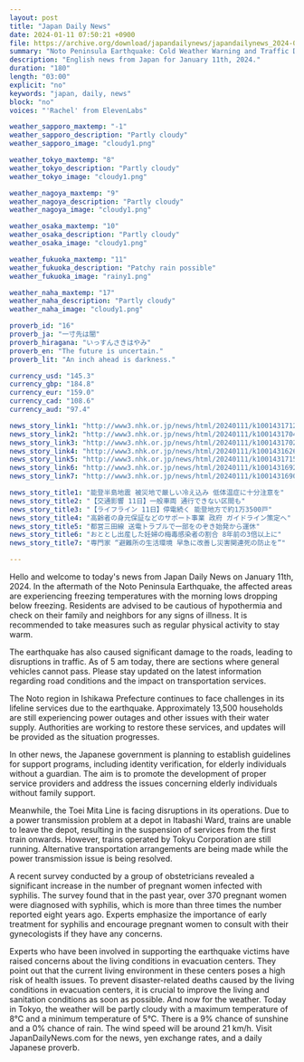 ```yaml
---
layout: post
title: "Japan Daily News"
date: 2024-01-11 07:50:21 +0900
file: https://archive.org/download/japandailynews/japandailynews_2024-01-11.mp3
summary: "Noto Peninsula Earthquake: Cold Weather Warning and Traffic Disruptions | Power Outages in Noto Region, & more…"
description: "English news from Japan for January 11th, 2024."
duration: "180"
length: "03:00"
explicit: "no"
keywords: "japan, daily, news"
block: "no"
voices: "'Rachel' from ElevenLabs"

weather_sapporo_maxtemp: "-1"
weather_sapporo_description: "Partly cloudy"
weather_sapporo_image: "cloudy1.png"

weather_tokyo_maxtemp: "8"
weather_tokyo_description: "Partly cloudy"
weather_tokyo_image: "cloudy1.png"

weather_nagoya_maxtemp: "9"
weather_nagoya_description: "Partly cloudy"
weather_nagoya_image: "cloudy1.png"

weather_osaka_maxtemp: "10"
weather_osaka_description: "Partly cloudy"
weather_osaka_image: "cloudy1.png"

weather_fukuoka_maxtemp: "11"
weather_fukuoka_description: "Patchy rain possible"
weather_fukuoka_image: "rainy1.png"

weather_naha_maxtemp: "17"
weather_naha_description: "Partly cloudy"
weather_naha_image: "cloudy1.png"

proverb_id: "16"
proverb_ja: "一寸先は闇"
proverb_hiragana: "いっすんさきはやみ"
proverb_en: "The future is uncertain."
proverb_lit: "An inch ahead is darkness."

currency_usd: "145.3"
currency_gbp: "184.8"
currency_eur: "159.0"
currency_cad: "108.6"
currency_aud: "97.4"

news_story_link1: "http://www3.nhk.or.jp/news/html/20240111/k10014317121000.html"
news_story_link2: "http://www3.nhk.or.jp/news/html/20240111/k10014317041000.html"
news_story_link3: "http://www3.nhk.or.jp/news/html/20240111/k10014317021000.html"
news_story_link4: "http://www3.nhk.or.jp/news/html/20240111/k10014316261000.html"
news_story_link5: "http://www3.nhk.or.jp/news/html/20240111/k10014317151000.html"
news_story_link6: "http://www3.nhk.or.jp/news/html/20240111/k10014316921000.html"
news_story_link7: "http://www3.nhk.or.jp/news/html/20240111/k10014316901000.html"

news_story_title1: "能登半島地震 被災地で厳しい冷え込み 低体温症に十分注意を"
news_story_title2: "【交通影響 11日】一般車両 通行できない区間も"
news_story_title3: "【ライフライン 11日】停電続く 能登地方で約1万3500戸"
news_story_title4: "高齢者の身元保証などのサポート事業 政府 ガイドライン策定へ"
news_story_title5: "都営三田線 送電トラブルで一部をのぞき始発から運休"
news_story_title6: "おととし出産した妊婦の梅毒感染者の割合 8年前の3倍以上に"
news_story_title7: "専門家 “避難所の生活環境 早急に改善し災害関連死の防止を”"

---
```


Hello and welcome to today's news from Japan Daily News on January 11th, 2024. In the aftermath of the Noto Peninsula Earthquake, the affected areas are experiencing freezing temperatures with the morning lows dropping below freezing. Residents are advised to be cautious of hypothermia and check on their family and neighbors for any signs of illness. It is recommended to take measures such as regular physical activity to stay warm.

The earthquake has also caused significant damage to the roads, leading to disruptions in traffic. As of 5 am today, there are sections where general vehicles cannot pass. Please stay updated on the latest information regarding road conditions and the impact on transportation services.

The Noto region in Ishikawa Prefecture continues to face challenges in its lifeline services due to the earthquake. Approximately 13,500 households are still experiencing power outages and other issues with their water supply. Authorities are working to restore these services, and updates will be provided as the situation progresses.

In other news, the Japanese government is planning to establish guidelines for support programs, including identity verification, for elderly individuals without a guardian. The aim is to promote the development of proper service providers and address the issues concerning elderly individuals without family support.

Meanwhile, the Toei Mita Line is facing disruptions in its operations. Due to a power transmission problem at a depot in Itabashi Ward, trains are unable to leave the depot, resulting in the suspension of services from the first train onwards. However, trains operated by Tokyu Corporation are still running. Alternative transportation arrangements are being made while the power transmission issue is being resolved.

A recent survey conducted by a group of obstetricians revealed a significant increase in the number of pregnant women infected with syphilis. The survey found that in the past year, over 370 pregnant women were diagnosed with syphilis, which is more than three times the number reported eight years ago. Experts emphasize the importance of early treatment for syphilis and encourage pregnant women to consult with their gynecologists if they have any concerns.

Experts who have been involved in supporting the earthquake victims have raised concerns about the living conditions in evacuation centers. They point out that the current living environment in these centers poses a high risk of health issues. To prevent disaster-related deaths caused by the living conditions in evacuation centers, it is crucial to improve the living and sanitation conditions as soon as possible. And now for the weather. Today in Tokyo, the weather will be partly cloudy with a maximum temperature of 8°C and a minimum temperature of 5°C. There is a 9% chance of sunshine and a 0% chance of rain. The wind speed will be around 21 km/h.  Visit JapanDailyNews.com for the news, yen exchange rates, and a daily Japanese proverb.
